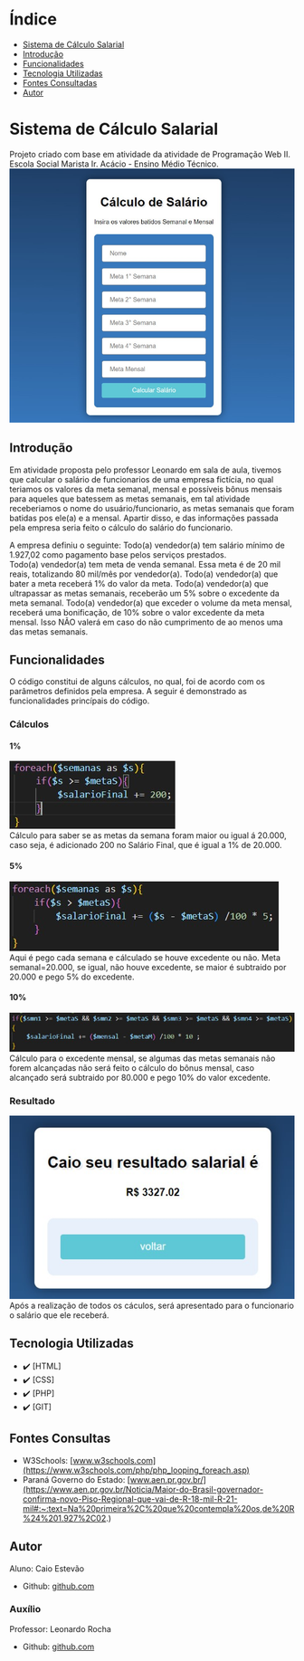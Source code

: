# Índice 

* [Sistema de Cálculo Salarial](#sistema-de-cálculo-salarial)
* [Introdução](#introdu%C3%A7%C3%A3o)  
* [Funcionalidades](#funcioanlidades)  
* [Tecnologia Utilizadas](#tecnologia-utilizadas)  
* [Fontes Consultadas](#fontes-consultadas)  
* [Autor](#autor)  

# Sistema de Cálculo Salarial

Projeto criado com base em atividade da atividade de Programação Web II. Escola Social Marista Ir. Acácio - Ensino Médio Técnico.
![Capa do Projeto](img/capa.jpg)


## Introdução
Em atividade proposta pelo professor Leonardo em sala de aula, tivemos que calcular o salário de funcionarios de uma empresa fictícia, no qual teriamos os valores da meta semanal, mensal e possíveis bônus mensais para aqueles que batessem as metas semanais, em tal atividade receberiamos o nome do usuário/funcionario, as metas semanais que foram batidas pos ele(a) e a mensal. Apartir disso, e das informações passada pela empresa seria feito o cálculo do salário do funcionario.

A empresa definiu o seguinte:
Todo(a) vendedor(a) tem salário mínimo de 1.927,02 como pagamento base pelos serviços prestados.  
Todo(a) vendedor(a) tem meta de venda semanal. Essa meta é de 20 mil reais, totalizando 80 mil/mês por vendedor(a).
Todo(a) vendedor(a) que bater a meta receberá 1% do valor da meta.
Todo(a) vendedor(a) que ultrapassar as metas semanais, receberão um 5% sobre o excedente da meta semanal.
Todo(a) vendedor(a) que exceder o volume da meta mensal, receberá uma bonificação, de 10% sobre o valor excedente da meta mensal. Isso NÃO valerá em caso do não cumprimento de ao menos uma das metas semanais.


## Funcionalidades
O código constitui de alguns cálculos, no qual, foi de acordo com os parâmetros definidos pela empresa. A seguir é demonstrado as funcionalidades princípais do código.

### Cálculos

#### 1%
![1%](img/1.jpg)  
Cálculo para saber se as metas da semana foram maior ou igual á 20.000, caso seja, é adicionado 200 no Salário Final, que é igual a 1% de 20.000.


#### 5%
![5%](img/5.jpg)  
Aqui é pego cada semana e cálculado se houve excedente ou não. Meta semanal=20.000, se igual, não houve excedente, se maior é subtraido por 20.000 e pego 5% do excedente.


#### 10%
![10%](img/10.jpg)  
Cálculo para o excedente mensal, se algumas das metas semanais não forem alcançadas não será feito o cálculo do bônus mensal, caso alcançado será subtraido por 80.000 e pego 10% do valor excedente.


### Resultado
![Resultado Final](img/resultado.jpg) 
Após a realização de todos os cáculos, será apresentado para o funcionario o salário que ele receberá.


## Tecnologia Utilizadas
- :heavy_check_mark: [HTML]
- :heavy_check_mark: [CSS]
- :heavy_check_mark: [PHP]
- :heavy_check_mark: [GIT]


## Fontes Consultas
- W3Schools: [www.w3schools.com](https://www.w3schools.com/php/php_looping_foreach.asp)
- Paraná Governo do Estado: [www.aen.pr.gov.br/](https://www.aen.pr.gov.br/Noticia/Maior-do-Brasil-governador-confirma-novo-Piso-Regional-que-vai-de-R-18-mil-R-21-mil#:~:text=Na%20primeira%2C%20que%20contempla%20os,de%20R%24%201.927%2C02.)

## Autor
Aluno: Caio Estevão
- Github: [github.com](https://github.com/Caioestevao1000)

### Auxílio
Professor: Leonardo Rocha
- Github: [github.com](https://github.com/LeonardoRochaMarista)